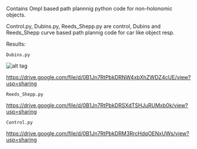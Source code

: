 Contains Ompl based path plannnig python code for non-holonomic objects.

Control.py, Dubins.py, Reeds_Shepp.py are control, Dubins and Reeds_Shepp curve based path plannig code for car like object resp.

Results:

    Dubins.py      
![alt tag](https://lh4.googleusercontent.com/MZ_9VIRuCoOUICANmIUirNUfT6LfNTeVGGzYZgMuwvsY4hJvXHzg7xydXg_uUkgjrFg-=w1342-h547)
    
https://drive.google.com/file/d/0B1Jn7RtPbkDRNW4xbXhZWDZ4cUE/view?usp=sharing

    Reeds_Shepp.py 
    
https://drive.google.com/file/d/0B1Jn7RtPbkDRSXdTSHJuRUMxb0k/view?usp=sharing
    
    Control.py    
    
https://drive.google.com/file/d/0B1Jn7RtPbkDRM3RrcHdqOENxUWs/view?usp=sharing



